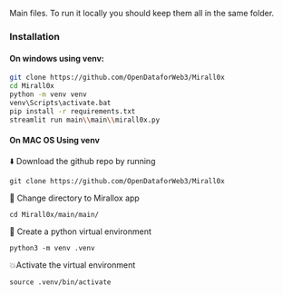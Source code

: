 Main files. To run it locally you should keep them all in the same folder. 

### Installation

#### On windows using venv:
```bash	
git clone https://github.com/OpenDataforWeb3/Mirall0x
cd Mirall0x
python -m venv venv
venv\Scripts\activate.bat
pip install -r requirements.txt
streamlit run main\\main\\mirall0x.py
```

#### On MAC OS Using venv

⬇️ Download the github repo by running
```
git clone https://github.com/OpenDataforWeb3/Mirall0x
```
📁 Change directory to Mirallox app
```
cd Mirall0x/main/main/
```
🐍 Create a python virtual environment
```
python3 -m venv .venv
```
💥Activate the virtual environment
```
source .venv/bin/activate
```
